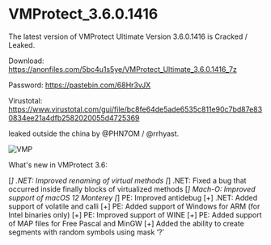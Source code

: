 # VMProtect_3.6.0.1416

The latest version of VMProtect Ultimate Version 3.6.0.1416 is Cracked / Leaked.

Download: https://anonfiles.com/5bc4u1s5ye/VMProtect_Ultimate_3.6.0.1416_7z

Password: https://pastebin.com/68Hr3vJX

Virustotal: https://www.virustotal.com/gui/file/bc8fe64de5ade6535c811e90c7bd87e830834ee21a4dfb2582020055d4725369

leaked outside the china by @PHN7OM / @rrhyast.

![VMP](https://user-images.githubusercontent.com/62977195/175781075-c15b58fb-99c9-4c4c-9704-b84467b5a431.png)

What's new in VMProtect 3.6:

[*] .NET: Improved renaming of virtual methods
[*] .NET: Fixed a bug that occurred inside finally blocks of virtualized methods
[*] Mach-O: Improved support of macOS 12 Monterey
[*] PE: Improved antidebug
[+] .NET: Added support of volatile and calli
[+] PE: Added support of Windows for ARM (for Intel binaries only)
[+] PE: Improved support of WINE
[+] PE: Added support of MAP files for Free Pascal and MinGW
[+] Added the ability to create segments with random symbols using mask ‘?’
